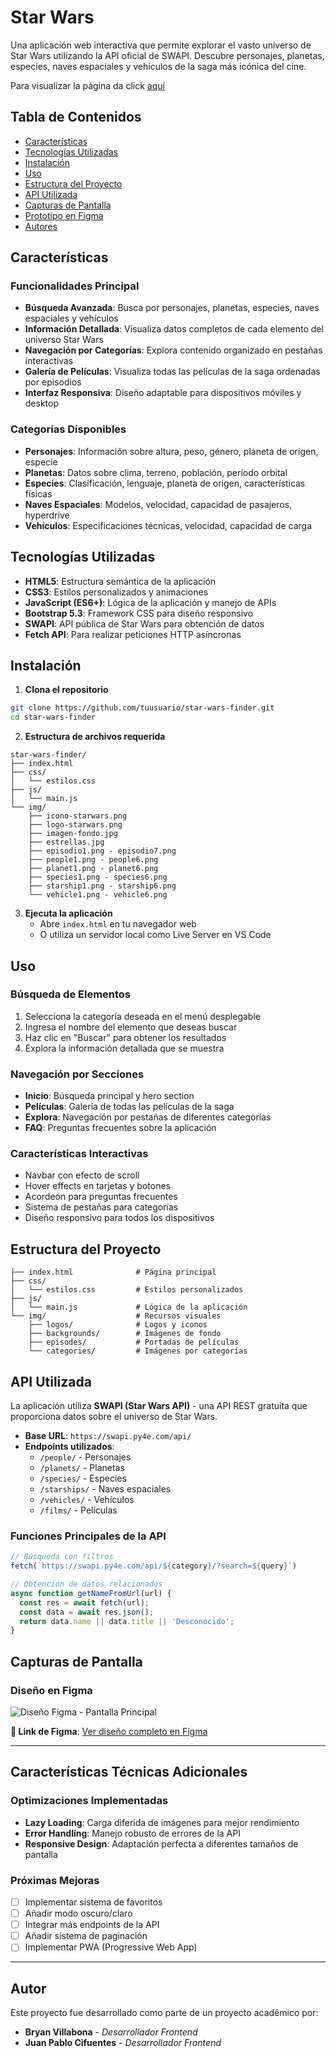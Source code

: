 # Star Wars

Una aplicación web interactiva que permite explorar el vasto universo de Star Wars utilizando la API oficial de SWAPI. Descubre personajes, planetas, especies, naves espaciales y vehículos de la saga más icónica del cine.

Para visualizar la página da click [aquí](https://bryanvillabona.github.io/pagina-star-wars/)

## Tabla de Contenidos

- [Características](#-características)
- [Tecnologías Utilizadas](#-tecnologías-utilizadas)
- [Instalación](#-instalación)
- [Uso](#-uso)
- [Estructura del Proyecto](#-estructura-del-proyecto)
- [API Utilizada](#-api-utilizada)
- [Capturas de Pantalla](#-capturas-de-pantalla)
- [Prototipo en Figma](#-prototipo-en-figma)
- [Autores](#autor)

## Características

### Funcionalidades Principal
- **Búsqueda Avanzada**: Busca por personajes, planetas, especies, naves espaciales y vehículos
- **Información Detallada**: Visualiza datos completos de cada elemento del universo Star Wars
- **Navegación por Categorías**: Explora contenido organizado en pestañas interactivas
- **Galería de Películas**: Visualiza todas las películas de la saga ordenadas por episodios
- **Interfaz Responsiva**: Diseño adaptable para dispositivos móviles y desktop

### Categorías Disponibles
- **Personajes**: Información sobre altura, peso, género, planeta de origen, especie
- **Planetas**: Datos sobre clima, terreno, población, período orbital
- **Especies**: Clasificación, lenguaje, planeta de origen, características físicas
- **Naves Espaciales**: Modelos, velocidad, capacidad de pasajeros, hyperdrive
- **Vehículos**: Especificaciones técnicas, velocidad, capacidad de carga

## Tecnologías Utilizadas

- **HTML5**: Estructura semántica de la aplicación
- **CSS3**: Estilos personalizados y animaciones
- **JavaScript (ES6+)**: Lógica de la aplicación y manejo de APIs
- **Bootstrap 5.3**: Framework CSS para diseño responsivo
- **SWAPI**: API pública de Star Wars para obtención de datos
- **Fetch API**: Para realizar peticiones HTTP asíncronas

## Instalación

1. **Clona el repositorio**
```bash
git clone https://github.com/tuusuario/star-wars-finder.git
cd star-wars-finder
```

2. **Estructura de archivos requerida**
```
star-wars-finder/
├── index.html
├── css/
│   └── estilos.css
├── js/
│   └── main.js
└── img/
    ├── icono-starwars.png
    ├── logo-starwars.png
    ├── imagen-fondo.jpg
    ├── estrellas.jpg
    ├── episodio1.png - episodio7.png
    ├── people1.png - people6.png
    ├── planet1.png - planet6.png
    ├── species1.png - species6.png
    ├── starship1.png - starship6.png
    └── vehicle1.png - vehicle6.png
```

3. **Ejecuta la aplicación**
   - Abre `index.html` en tu navegador web
   - O utiliza un servidor local como Live Server en VS Code

## Uso

### Búsqueda de Elementos
1. Selecciona la categoría deseada en el menú desplegable
2. Ingresa el nombre del elemento que deseas buscar
3. Haz clic en "Buscar" para obtener los resultados
4. Explora la información detallada que se muestra

### Navegación por Secciones
- **Inicio**: Búsqueda principal y hero section
- **Películas**: Galería de todas las películas de la saga
- **Explora**: Navegación por pestañas de diferentes categorías
- **FAQ**: Preguntas frecuentes sobre la aplicación

### Características Interactivas
- Navbar con efecto de scroll
- Hover effects en tarjetas y botones
- Acordeón para preguntas frecuentes
- Sistema de pestañas para categorías
- Diseño responsivo para todos los dispositivos

## Estructura del Proyecto

```
├── index.html              # Página principal
├── css/
│   └── estilos.css         # Estilos personalizados
├── js/
│   └── main.js             # Lógica de la aplicación
└── img/                    # Recursos visuales
    ├── logos/              # Logos y iconos
    ├── backgrounds/        # Imágenes de fondo
    ├── episodes/           # Portadas de películas
    └── categories/         # Imágenes por categorías
```

## API Utilizada

La aplicación utiliza **SWAPI (Star Wars API)** - una API REST gratuita que proporciona datos sobre el universo de Star Wars.

- **Base URL**: `https://swapi.py4e.com/api/`
- **Endpoints utilizados**:
  - `/people/` - Personajes
  - `/planets/` - Planetas
  - `/species/` - Especies
  - `/starships/` - Naves espaciales
  - `/vehicles/` - Vehículos
  - `/films/` - Películas

### Funciones Principales de la API

```javascript
// Búsqueda con filtros
fetch(`https://swapi.py4e.com/api/${category}/?search=${query}`)

// Obtención de datos relacionados
async function getNameFromUrl(url) {
  const res = await fetch(url);
  const data = await res.json();
  return data.name || data.title || 'Desconocido';
}
```

## Capturas de Pantalla

### Diseño en Figma
![Diseño Figma - Pantalla Principal](./img/pag-star-wars.png)

**🔗 Link de Figma**: [Ver diseño completo en Figma](https://www.figma.com/proto/0MxSGhg3AAXQq9X36r6SuX/maquetacion-star-wars?node-id=0-1&t=idciZ2pL8gxZgEri-1)

---

## Características Técnicas Adicionales

### Optimizaciones Implementadas
- **Lazy Loading**: Carga diferida de imágenes para mejor rendimiento
- **Error Handling**: Manejo robusto de errores de la API
- **Responsive Design**: Adaptación perfecta a diferentes tamaños de pantalla

### Próximas Mejoras
- [ ] Implementar sistema de favoritos
- [ ] Añadir modo oscuro/claro
- [ ] Integrar más endpoints de la API
- [ ] Añadir sistema de paginación
- [ ] Implementar PWA (Progressive Web App)

---

## Autor

Este proyecto fue desarrollado como parte de un proyecto académico por:

- **Bryan Villabona** - *Desarrollador Frontend*
- **Juan Pablo Cifuentes** - *Desarrollador Frontend*